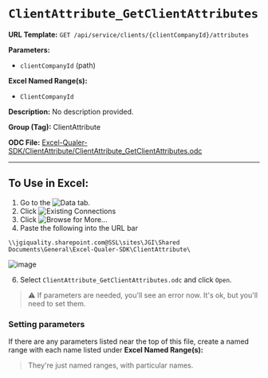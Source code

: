 # `ClientAttribute_GetClientAttributes`

**URL Template:**
`GET /api/service/clients/{clientCompanyId}/attributes`

**Parameters:**
- `clientCompanyId` (path)

**Excel Named Range(s):**
- `ClientCompanyId`

**Description:**
No description provided.

**Group (Tag):**
ClientAttribute

**ODC File:**
[Excel-Qualer-SDK/ClientAttribute/ClientAttribute_GetClientAttributes.odc](https://github.com/Johnson-Gage-Inspection-Inc/qualer-sdk-odc/blob/main/Excel-Qualer-SDK/ClientAttribute/ClientAttribute_GetClientAttributes.odc)

---

To Use in Excel:
---

1. Go to the ![`Data`](https://github.com/user-attachments/assets/da437a70-57b3-4c5b-bb01-4910ece19ed1)
 tab.
3. Click ![Existing Connections](https://github.com/user-attachments/assets/a2f1ed67-b2e0-4c23-ac90-68c870e60289)
4. Click ![`Browse for More...`](https://github.com/user-attachments/assets/8e698494-6865-41e7-b6fa-043aea81809a)
5. Paste the following into the URL bar
```
\\jgiquality.sharepoint.com@SSL\sites\JGI\Shared Documents\General\Excel-Qualer-SDK\ClientAttribute\
```

![image](https://github.com/user-attachments/assets/1e1a8d87-0377-446d-aaf5-d78562991db3)

6. Select `ClientAttribute_GetClientAttributes.odc` and click `Open`.

> ⚠️ If parameters are needed, you'll see an error now. It's ok, but you'll need to set them.

### Setting parameters
If there are any parameters listed near the top of this file, create a named range with each name listed under **Excel Named Range(s):**
> They're just named ranges, with particular names.
